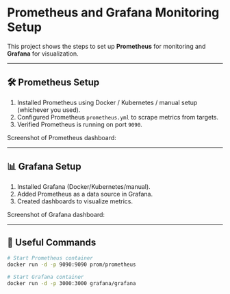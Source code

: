 
# Prometheus and Grafana Monitoring Setup

This project shows the steps to set up **Prometheus** for monitoring and **Grafana** for visualization.

---

## 🛠️ Prometheus Setup

1. Installed Prometheus using Docker / Kubernetes / manual setup (whichever you used).  
2. Configured Prometheus `prometheus.yml` to scrape metrics from targets.  
3. Verified Prometheus is running on port `9090`.

Screenshot of Prometheus dashboard:


---

## 📊 Grafana Setup

1. Installed Grafana (Docker/Kubernetes/manual).  
2. Added Prometheus as a data source in Grafana.  
3. Created dashboards to visualize metrics.

Screenshot of Grafana dashboard:



---

## 🔧 Useful Commands

```bash
# Start Prometheus container
docker run -d -p 9090:9090 prom/prometheus

# Start Grafana container
docker run -d -p 3000:3000 grafana/grafana
